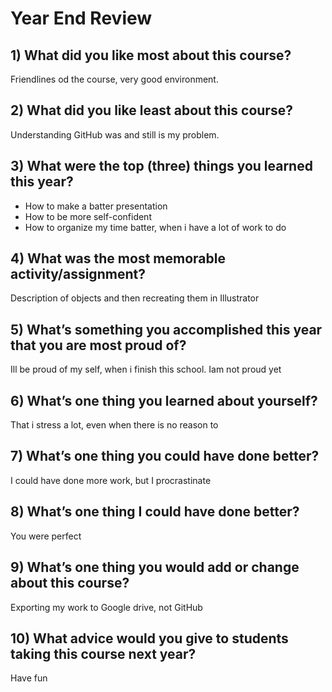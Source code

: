 # Year End Review

## 1) What did you like most about this course?
Friendlines od the course, very good environment.
## 2) What did you like least about this course?
Understanding GitHub was and still is my problem.
## 3) What were the top (three) things you learned this year?
- How to make a batter presentation
- How to be more self-confident
- How to organize my time batter, when i have a lot of work to do
## 4) What was the most memorable activity/assignment?
Description of objects and then recreating them in Illustrator
## 5) What’s something you accomplished this year that you are most proud of?
Ill be proud of my self, when i finish this school. Iam not proud yet
## 6) What’s one thing you learned about yourself?
That i stress a lot, even when there is no reason to
## 7) What’s one thing you could have done better?
I could have done more work, but I procrastinate
## 8) What’s one thing I could have done better?
You were perfect
## 9) What’s one thing you would add or change about this course?
Exporting my work to Google drive, not GitHub
## 10) What advice would you give to students taking this course next year?
Have fun

